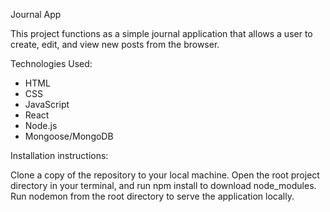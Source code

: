 Journal App

This project functions as a simple journal application that allows a user to create, edit, and view new posts from the browser. 

Technologies Used: 
- HTML 
- CSS
- JavaScript
- React
- Node.js
- Mongoose/MongoDB

Installation instructions:

Clone a copy of the repository to your local machine.
Open the root project directory in your terminal, and run npm install to download node_modules.
Run nodemon from the root directory to serve the application locally.



